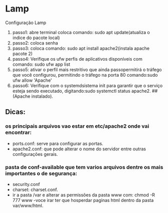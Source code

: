 # Lamp
Configuração Lamp
1. passo1: abre terminal coloca comando: sudo apt update(atualiza o indice do pacote local) 
2. passo2: coloca senha
3. passo3: coloca comando: sudo apt install apache2(instala apache pacote 2)
4. passo4: Verifique os ufw perfis de aplicativos disponíveis com comando: sudo ufw app list
5. passo5: ativar o perfil mais restritivo que ainda passopermitirá o tráfego que você configurou, permitindo o tráfego na porta 80 comando:sudo ufw allow 'Apache'
6. passo6: Verifique com o systemdsistema init para garantir que o serviço esteja sendo executado, digitando:sudo systemctl status apache2. ##(Apache instalado).
## Dicas:
### os principais arquivos vao estar em etc/apache2 onde vai encontrar: 
- ports.conf: serve para configurar as portas. 
- apache2.conf: que pode alterar o nome do servidor entre outras configurações gerais.
### pasta de conf-available que tem varios arquivos dentre os mais importantes o de segurança:  
- security.conf  
- charset: charset.conf. 
- ir a pasta /var e alterar as permissões da pasta www com: chmod -R 777 www
-voce irar ter que hosperdar paginas html dentro da pasta var/www/html.
